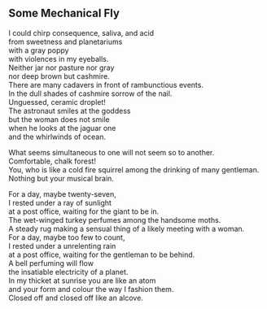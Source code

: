 Some Mechanical Fly
-------------------
I could chirp consequence, saliva, and acid  
from sweetness and planetariums  
with a gray poppy  
with violences in my eyeballs.  
Neither jar nor pasture nor gray  
nor deep brown but cashmire.  
There are many cadavers in front of rambunctious events.  
In the dull shades of cashmire sorrow of the nail.  
Unguessed, ceramic droplet!  
The astronaut smiles at the goddess  
but the woman does not smile  
when he looks at the jaguar one  
and the whirlwinds of ocean.  
  
What seems simultaneous to one will not seem so to another.  
Comfortable, chalk forest!  
You, who is like a cold fire squirrel among the drinking of many gentleman.  
Nothing but your musical brain.  
  
For a day, maybe twenty-seven,  
I rested under a ray of sunlight  
at a post office, waiting for the giant to be in.  
The wet-winged turkey perfumes among the handsome moths.  
A steady rug making a sensual thing of a likely meeting with a woman.  
For a day, maybe too few to count,  
I rested under a unrelenting rain  
at a post office, waiting for the gentleman to be behind.  
A bell perfuming will flow  
the insatiable electricity of a planet.  
In my thicket at sunrise you are like an atom  
and your form and colour the way I fashion them.  
Closed off and closed off like an alcove.  
